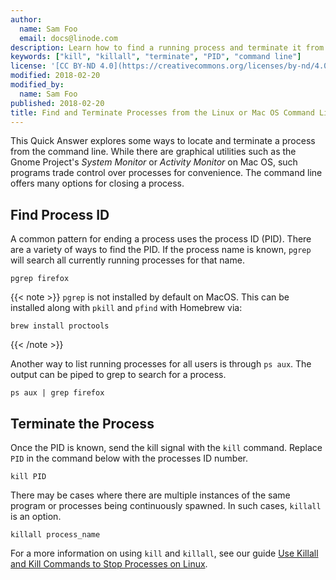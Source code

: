 ```yaml
---
author:
  name: Sam Foo
  email: docs@linode.com
description: Learn how to find a running process and terminate it from the command line in Linux and Mac OS.
keywords: ["kill", "killall", "terminate", "PID", "command line"]
license: '[CC BY-ND 4.0](https://creativecommons.org/licenses/by-nd/4.0)'
modified: 2018-02-20
modified_by:
  name: Sam Foo
published: 2018-02-20
title: Find and Terminate Processes from the Linux or Mac OS Command Line
---
```


This Quick Answer explores some ways to locate and terminate a process from the command line. While there are graphical utilities such as the Gnome Project's *System Monitor* or *Activity Monitor* on Mac OS, such programs trade control over processes for convenience. The command line offers many options for closing a process.

## Find Process ID

A common pattern for ending a process uses the process ID (PID). There are a variety of ways to find the PID. If the process name is known, `pgrep` will search all currently running processes for that name.

    pgrep firefox

{{< note >}}
`pgrep` is not installed by default on MacOS. This can be installed along with `pkill` and `pfind` with Homebrew via:

    brew install proctools

{{< /note >}}

Another way to list running processes for all users is through `ps aux`. The output can be piped to grep to search for a process.

    ps aux | grep firefox

## Terminate the Process

Once the PID is known, send the kill signal with the `kill` command. Replace `PID` in the command below with the processes ID number.

    kill PID

There may be cases where there are multiple instances of the same program or processes being continuously spawned. In such cases, `killall` is an option.

    killall process_name

For a more information on using `kill` and `killall`, see our guide [Use Killall and Kill Commands to Stop Processes on Linux](/docs/tools-reference/tools/use-killall-and-kill-to-stop-processes/).